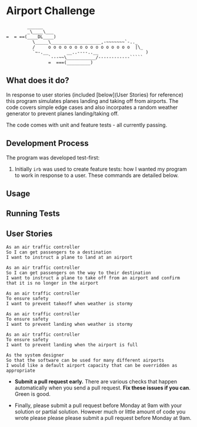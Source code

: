 Airport Challenge
=================

```
        ______
        _\____\___
=  = ==(____DL____)
          \_____\___________________,-~~~~~~~`-.._
          /     o o o o o o o o o o o o o o o o  |\_
          `~-.__       __..----..__                  )
                `---~~\___________/------------`````
                =  ===(_________)

```

What does it do?
--------------

In response to user stories (included [below](User Stories) for reference) this program simulates planes landing and taking off from airports. The code covers simple edge cases and also incorpates a random weather generator to prevent planes landing/taking off. 

The code comes with unit and feature tests - all currently passing.


Development Process
------------------

The program was developed test-first:
1. Initially `irb` was used to create feature tests: how I wanted my program to work in response to a user. These commands are detailed below.

Usage
-----


Running Tests
------------


User Stories
-----------

```
As an air traffic controller 
So I can get passengers to a destination 
I want to instruct a plane to land at an airport

As an air traffic controller 
So I can get passengers on the way to their destination 
I want to instruct a plane to take off from an airport and confirm that it is no longer in the airport

As an air traffic controller 
To ensure safety 
I want to prevent takeoff when weather is stormy 

As an air traffic controller 
To ensure safety 
I want to prevent landing when weather is stormy 

As an air traffic controller 
To ensure safety 
I want to prevent landing when the airport is full 

As the system designer
So that the software can be used for many different airports
I would like a default airport capacity that can be overridden as appropriate
```

* **Submit a pull request early.**  There are various checks that happen automatically when you send a pull request.  **Fix these issues if you can**.  Green is good.

* Finally, please submit a pull request before Monday at 9am with your solution or partial solution.  However much or little amount of code you wrote please please please submit a pull request before Monday at 9am.
